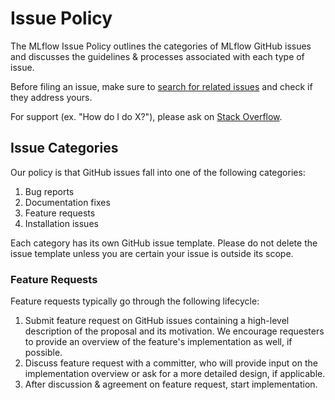 # Issue Policy
The MLflow Issue Policy outlines the categories of MLflow GitHub issues and discusses the guidelines & processes
associated with each type of issue.

Before filing an issue, make sure to [search for related issues](https://github.com/mlflow/mlflow/issues) and check if
they address yours. 

For support (ex. "How do I do X?"), please ask on [Stack Overflow](https://stackoverflow.com/questions/tagged/mlflow).

## Issue Categories

Our policy is that GitHub issues fall into one of the following categories:

1. Bug reports
2. Documentation fixes
3. Feature requests
4. Installation issues

Each category has its own GitHub issue template. Please do not delete the issue template unless you are certain your
issue is outside its scope.

### Feature Requests

Feature requests typically go through the following lifecycle:

1. Submit feature request on GitHub issues containing a high-level description of the proposal and its motivation.
   We encourage requesters to provide an overview of the feature's implementation as well, if possible.
2. Discuss feature request with a committer, who will provide input on the implementation overview or ask for a more detailed design, if applicable.
3. After discussion & agreement on feature request, start implementation.
